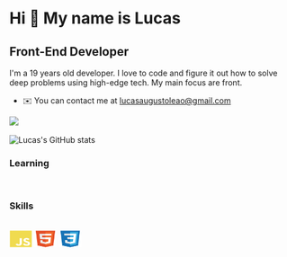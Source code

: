 Hi 👋 My name is Lucas
==========================

Front-End Developer
-----------------------------

I'm a 19 years old developer. I love to code and figure it out how to solve deep problems using high-edge tech. My main focus are front.
* ✉️  You can contact me at [lucasaugustoleao@gmail.com](mailto:lucasaugustoleao@gmail.com)

<a href="https://www.github.com/peguimasid" target="_blank" rel="noreferrer"><img
src="https://img.shields.io/github/followers/imafancydev?logo=github&style=for-the-badge&color=3382ed&labelColor=171717" /></a>

![Lucas's GitHub stats](https://github-readme-stats.vercel.app/api?username=iamfancydev&count_private=true&show_icons=true&theme=onedark)

### Learning
<div style="display: inline_block"><br>
  
  
  </div>

### Skills
<div style="display: inline_block"><br>
  <img align="center" alt="Lucas-Js" height="30" width="40" src="https://raw.githubusercontent.com/devicons/devicon/master/icons/javascript/javascript-plain.svg">
  <img align="center" alt="Lucas-HTML" height="30" width="40" src="https://raw.githubusercontent.com/devicons/devicon/master/icons/html5/html5-original.svg">
  <img align="center" alt="Lucas-CSS" height="30" width="40" src="https://raw.githubusercontent.com/devicons/devicon/master/icons/css3/css3-original.svg">
</div>
  
